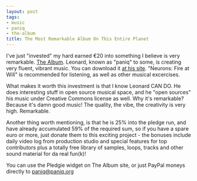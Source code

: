 ```yaml
--- 
layout: post
tags: 
- music
- paniq
- the-album
title: The Most Remarkable Album On This Entire Planet
---
```

I've just "invested" my hard earned €20 into something I believe is very
remarkable. [The Album](http://the-album.cc). Leonard, known as "paniq" to
some, is creating very fluent, vibrant music. You can download it [at his
site](http://www.paniq.cc/). "Neurons: Fire at Will" is recommended for
listening, as well as other musical excercises.

What makes it worth this investment is that I know Leonard CAN DO. He does
interesting stuff in open source musical space, and he "open sources" his
music under Creative Commons license as well. Why it's remarkable? Because
it's damn good music! The quality, the vibe, the creativity is very high.
Remarkable.

Another thing worth mentioning, is that he is 25% into the pledge run, and
have already accumulated 59% of the required sum, so if you have a spare euro
or more, just donate them to this exciting project - the bonuses include daily
video log from production studio and special features for top contributors
plus a totally free library of samples, loops, tracks and other sound material
for da real fun(k)!

You can use the Pledgie widget on The Album site, or just PayPal moneys
directly to paniq@paniq.org
